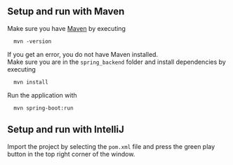 ## Setup and run with Maven

Make sure you have [Maven](https://maven.apache.org/download.cgi) by executing

```
  mvn -version
```

If you get an error, you do not have Maven installed.
\
Make sure you are in the `spring_backend` folder and install dependencies by executing

```
  mvn install
```

Run the application with

```
  mvn spring-boot:run
```

## Setup and run with IntelliJ

Import the project by selecting the `pom.xml` file and press the green play button in the top right corner of the window.
